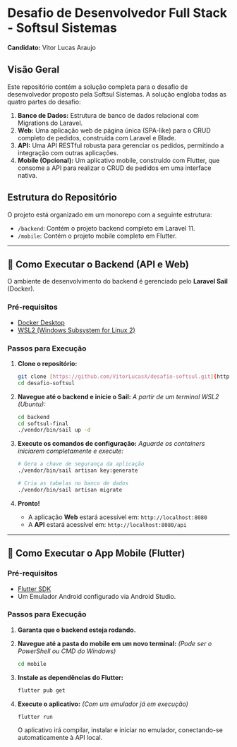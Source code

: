 # Desafio de Desenvolvedor Full Stack - Softsul Sistemas

**Candidato:** Vitor Lucas Araujo

## Visão Geral

Este repositório contém a solução completa para o desafio de desenvolvedor proposto pela Softsul Sistemas. A solução engloba todas as quatro partes do desafio:

1.  **Banco de Dados:** Estrutura de banco de dados relacional com Migrations do Laravel.
2.  **Web:** Uma aplicação web de página única (SPA-like) para o CRUD completo de pedidos, construída com Laravel e Blade.
3.  **API:** Uma API RESTful robusta para gerenciar os pedidos, permitindo a integração com outras aplicações.
4.  **Mobile (Opcional):** Um aplicativo mobile, construído com Flutter, que consome a API para realizar o CRUD de pedidos em uma interface nativa.

## Estrutura do Repositório

O projeto está organizado em um monorepo com a seguinte estrutura:

-   `/backend`: Contém o projeto backend completo em Laravel 11.
-   `/mobile`: Contém o projeto mobile completo em Flutter.

---

## 🚀 Como Executar o Backend (API e Web)

O ambiente de desenvolvimento do backend é gerenciado pelo **Laravel Sail** (Docker).

### Pré-requisitos
-   [Docker Desktop](https://www.docker.com/get-started)
-   [WSL2 (Windows Subsystem for Linux 2)](https://learn.microsoft.com/pt-br/windows/wsl/install)

### Passos para Execução

1.  **Clone o repositório:**
    ```bash
    git clone [https://github.com/VitorLucasX/desafio-softsul.git](https://github.com/VitorLucasX/desafio-softsul.git)
    cd desafio-softsul
    ```

2.  **Navegue até o backend e inicie o Sail:**
    *A partir de um terminal WSL2 (Ubuntu):*
    ```bash
    cd backend
    cd softsul-final
    ./vendor/bin/sail up -d
    ```

3.  **Execute os comandos de configuração:**
    *Aguarde os containers iniciarem completamente e execute:*
    ```bash
    # Gera a chave de segurança da aplicação
    ./vendor/bin/sail artisan key:generate

    # Cria as tabelas no banco de dados
    ./vendor/bin/sail artisan migrate
    ```

4.  **Pronto!**
    -   A aplicação **Web** estará acessível em: `http://localhost:8080`
    -   A **API** estará acessível em: `http://localhost:8080/api`

---

## 📱 Como Executar o App Mobile (Flutter)

### Pré-requisitos
-   [Flutter SDK](https://flutter.dev/docs/get-started/install)
-   Um Emulador Android configurado via Android Studio.

### Passos para Execução

1.  **Garanta que o backend esteja rodando.**

2.  **Navegue até a pasta do mobile em um novo terminal:**
    *(Pode ser o PowerShell ou CMD do Windows)*
    ```bash
    cd mobile
    ```

3.  **Instale as dependências do Flutter:**
    ```bash
    flutter pub get
    ```

4.  **Execute o aplicativo:**
    *(Com um emulador já em execução)*
    ```bash
    flutter run
    ```
    O aplicativo irá compilar, instalar e iniciar no emulador, conectando-se automaticamente à API local.
